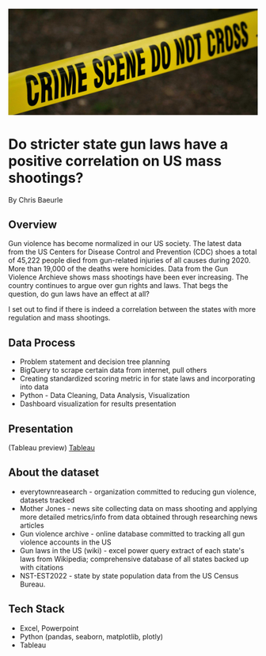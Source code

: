 ![](Screenshots/crime-tape.jpg)

# Do stricter state gun laws have a positive correlation on US mass shootings? 
By Chris Baeurle

## Overview
Gun violence has become normalized in our US society. The latest data from the US Centers for Disease Control and Prevention (CDC) shoes a total of 45,222 people died from gun-related injuries of all causes during 2020. More than 19,000 of the deaths were homicides. Data from the Gun Violence Archieve shows mass shootings have been ever increasing. The country continues to argue over gun rights and laws. That begs the question, do gun laws have an effect at all? 

I set out to find if there is indeed a correlation between the states with more regulation and mass shootings.

## Data Process
* Problem statement and decision tree planning
* BigQuery to scrape certain data from internet, pull others <br/>
* Creating standardized scoring metric in for state laws and incorporating into data 
* Python - Data Cleaning, Data Analysis, Visualization
* Dashboard visualization for results presentation <br/>

## Presentation

(Tableau preview)
[Tableau](https://public.tableau.com/app/profile/chris.b6153/viz/USMassShootings_16751150296610/GVAkilled-state) <br/>

## About the dataset
* everytownreasearch - organization committed to reducing gun violence, datasets tracked
* Mother Jones - news site collecting data on mass shooting and applying more detailed metrics/info from data obtained through researching news articles
* Gun violence archive - online database committed to tracking all gun violence accounts in the US
* Gun laws in the US (wiki) - excel power query extract of each state's laws from Wikipedia; comprehensive database of all states backed up with citations
* NST-EST2022 - state by state population data from the US Census Bureau.

## Tech Stack
* Excel, Powerpoint
* Python (pandas, seaborn, matplotlib, plotly)
* Tableau
